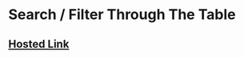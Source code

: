 # Search / Filter Through The Table

## [Hosted Link](https://sushilk2000.github.io/JavaScript-Assignments/filter-search%20the%20table/)
